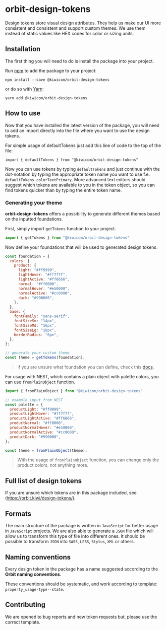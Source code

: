 # orbit-design-tokens
Design tokens store visual design attributes. They help us make our UI more consistent and consistent and support custom themes. We use them instead of static values like HEX codes for color or sizing units.

## Installation
The first thing you will need to do is install the package into your project. 

Run [npm](https://www.npmjs.com/) to add the package to your project:

`npm install --save @kiwicom/orbit-design-tokens`

or do so with [Yarn](https://yarnpkg.com/):

`yarn add @kiwicom/orbit-design-tokens`

## How to use
Now that you have installed the latest version of the package, you will need to add an import directly into the file where you want to use the design tokens.

For simple usage of defaultTokens just add this line of code to the top of the file:

`import { defaultTokens } from "@kiwicom/orbit-design-tokens"`
 
Now you can use tokens by typing `defaultTokens` and just continue with the dot-notation by typing the appropriate token name you want to use f.e. `defaultTokens.colorTextPrimary`. More advanced text editors should suggest which tokens are available to you in the token object, so you can find tokens quicker than by typing the entire token name.

### Generating your theme

**orbit-design-tokens** offers a possibility to generate different themes based on the inputted foundations.

First, simply import `getTokens` function to your project.

```jsx
import { getTokens } from "@kiwicom/orbit-design-tokens"
```

Now define your foundations that will be used to generated design tokens.

```jsx
const foundation = {
  colors: {
    product: {
      light: "#ff9999",
      lightHover: "#ff7f7f",
      lightActive: "#ff6666",
      normal: "#ff0000",
      normalHover: "#e50000",
      normalActive: "#cc0000",
      dark: "#990000",
    },
  },
  base: {
    fontFamily: "sans-serif",
    fontSizeSm: "14px",
    fontSizeMd: "16px",
    fontSizeLg: "18px",
    borderRadius: "6px",
  },
};

// generate your custom theme
const theme = getTokens(foundation);
```

> If you are unsure what foundation you can define, check this [docs](https://github.com/kiwicom/orbit-design-tokens/.github/foundation.md).

For usage with NEST, which contains a plain object with palette colors, you can use `fromPlainObject` function.

```jsx
import { fromPlainObject } from "@kiwicom/orbit-design-tokens"

// example input from NEST
const palette = {
  productLight: "#ff9999",
  productLightHover: "#ff7f7f",
  productLightActive: "#ff6666",
  productNormal: "#ff0000",
  productNormalHover: "#e50000",
  productNormalActive: "#cc0000",
  productDark: "#990000",
};

const theme = fromPlainObject(theme);
```

> With the usage of `fromPlainObject` function, you can change only the product colors, not anything more.

## Full list of design tokens
If you are unsure which tokens are in this package included, see (https://orbit.kiwi/design-tokens/).

## Formats
The main structure of the package is written in `JavaScript` for better usage in `JavaScript` projects. We are also able to generate a `JSON` file which will allow us to transform this type of file into different ones. It should be possible to transform `JSON` into `SASS`, `LESS`, `Stylus`, `XML` or others.

## Naming conventions
Every design token in the package has a name suggested according to the **Orbit naming conventions**.

These conventions should be systematic, and work according to template: `property_usage-type--state`.

## Contributing

We are opened to bug reports and new token requests but, please use the correct template.
